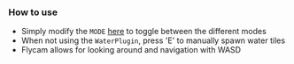 ### How to use
- Simply modify the `MODE` [here](https://github.com/66OJ66/water_testing/blob/f53a445e330ca5d6fff7c43e17b453e22e085244/src/main.rs#L21) to toggle between the different modes
- When not using the `WaterPlugin`, press 'E' to manually spawn water tiles
- Flycam allows for looking around and navigation with WASD
